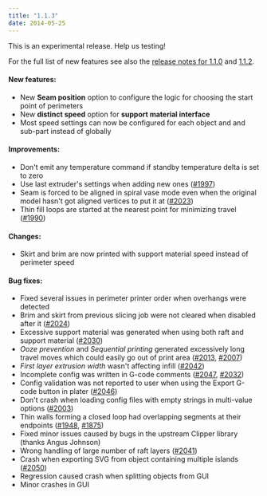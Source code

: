 ```yaml
---
title: "1.1.3"
date: 2014-05-25
---
```




This is an experimental release. Help us testing!

For the full list of new features see also the [release notes for 1.1.0](/releases/1.1.0) and [1.1.2](/releases/1.1.2).


#### New features:



*   New **Seam position** option to configure the logic for choosing the start point of perimeters
*   New **distinct speed** option for **support material interface**
*   Most speed settings can now be configured for each object and and sub-part instead of globally



#### Improvements:

*   Don't emit any temperature command if standby temperature delta is set to zero
*   Use last extruder's settings when adding new ones ([#1997](https://github.com/alexrj/Slic3r/issues/1997))
*   Seam is forced to be aligned in spiral vase mode even when the original model hasn't got aligned vertices to put it at ([#2023](https://github.com/alexrj/Slic3r/issues/2023))
*   Thin fill loops are started at the nearest point for minimizing travel ([#1990](https://github.com/alexrj/Slic3r/issues/1990))

#### Changes:

*   Skirt and brim are now printed with support material speed instead of perimeter speed



#### Bug fixes:





*   Fixed several issues in perimeter printer order when overhangs were detected
*   Brim and skirt from previous slicing job were not cleared when disabled after it ([#2024](https://github.com/alexrj/Slic3r/issues/2024))
*   Excessive support material was generated when using both raft and support material ([#2030](https://github.com/alexrj/Slic3r/issues/2030))
*   _Ooze prevention_ and _Sequential printing_ generated excessively long travel moves which could easily go out of print area ([#2013](https://github.com/alexrj/Slic3r/issues/2013), [#2007](https://github.com/alexrj/Slic3r/issues/2007))
*   _First layer extrusion width_ wasn't affecting infill ([#2042](https://github.com/alexrj/Slic3r/issues/2042))
*   Incomplete config was written in G-code comments ([#2047](https://github.com/alexrj/Slic3r/issues/2047), [#2032](https://github.com/alexrj/Slic3r/issues/2032))
*   Config validation was not reported to user when using the Export G-code button in plater ([#2046](https://github.com/alexrj/Slic3r/issues/2046))
*   Don't crash when loading config files with empty strings in multi-value options ([#2003](https://github.com/alexrj/Slic3r/issues/2003))
*   Thin walls forming a closed loop had overlapping segments at their endpoints ([#1948](https://github.com/alexrj/Slic3r/issues/1948), [#1875](https://github.com/alexrj/Slic3r/issues/1875))
*   Fixed minor issues caused by bugs in the upstream Clipper library (thanks Angus Johnson)
*   Wrong handling of large number of raft layers ([#2041](https://github.com/alexrj/Slic3r/issues/2041))
*   Crash when exporting SVG from object containing multiple islands ([#2050](https://github.com/alexrj/Slic3r/issues/2050))
*   Regression caused crash when splitting objects from GUI
*   Minor crashes in GUI










